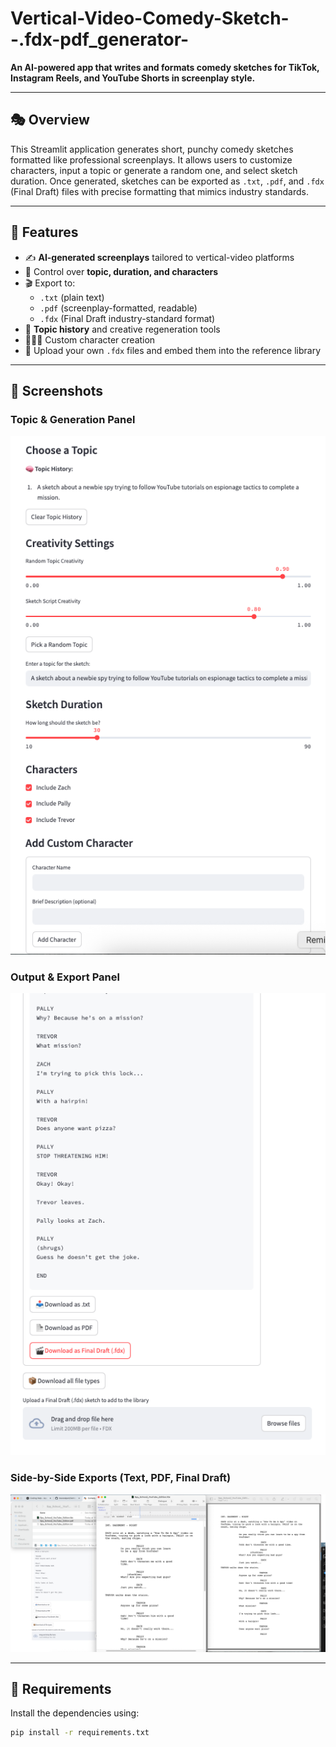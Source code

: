# Vertical-Video-Comedy-Sketch--.fdx-pdf_generator-

**An AI-powered app that writes and formats comedy sketches for TikTok, Instagram Reels, and YouTube Shorts in screenplay style.**

---

## 🎭 Overview

This Streamlit application generates short, punchy comedy sketches formatted like professional screenplays. It allows users to customize characters, input a topic or generate a random one, and select sketch duration. Once generated, sketches can be exported as `.txt`, `.pdf`, and `.fdx` (Final Draft) files with precise formatting that mimics industry standards.

---

## 🚀 Features

- ✍️ **AI-generated screenplays** tailored to vertical-video platforms
- 🎯 Control over **topic, duration, and characters**
- 🎬 Export to:
  - `.txt` (plain text)
  - `.pdf` (screenplay-formatted, readable)
  - `.fdx` (Final Draft industry-standard format)
- 🧠 **Topic history** and creative regeneration tools
- 🧑‍🤝‍🧑 Custom character creation
- 📁 Upload your own `.fdx` files and embed them into the reference library

---

## 📸 Screenshots

### Topic & Generation Panel
![Topic selection and creativity controls](./screenshots/Screenshot1.png)

### Output & Export Panel
![Generated sketch with export buttons](./screenshots/Screenshot2.png)

### Side-by-Side Exports (Text, PDF, Final Draft)
![Export formats preview](./screenshots/Screenshot3.png)

---

## 🧱 Requirements

Install the dependencies using:

```bash
pip install -r requirements.txt
